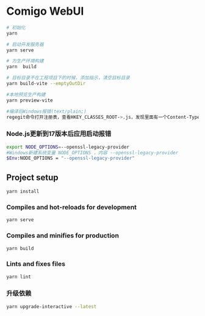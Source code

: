 # Comigo WebUI


````bash
# 初始化
yarn

# 启动开发服务器
yarn serve

# 为生产环境构建
yarn  build

# 目标目录不在工程项目下的时候，添加指示，清空目标目录
yarn build-vite --emptyOutDir

#本地预览生产构建
yarn preview-vite

#编译后Windows报错(text/plain;)
regegit命令打开注册表，查看HKEY_CLASSES_ROOT->.js，发现里面有一个Content-Type的配置, 将 text/plain 改成 application/javascript,然后重启本地服务器即可正常.


````

### Node.js更新到17版本后应用启动报错

````bash
export NODE_OPTIONS=--openssl-legacy-provider
#Windows新建系统变量 NODE_OPTIONS ，内容 --openssl-legacy-provider
$Env:NODE_OPTIONS = "--openssl-legacy-provider"
````

## Project setup

```bash
yarn install
```

### Compiles and hot-reloads for development

```bash  
yarn serve
```

### Compiles and minifies for production

```bash
yarn build
```

### Lints and fixes files

```bash
yarn lint
```

### 升级依赖

````bash
yarn upgrade-interactive --latest
````
